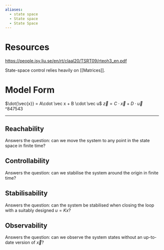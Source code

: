 ```yaml
---
aliases:
  - state space
  - State space
  - State Space
---
```

# Resources

https://people.isy.liu.se/en/rt/claal20/TSRT09/rteoh3_en.pdf

State-space control relies heavily on [[Matrices]]. 

# Model Form

$\dot{\vec{x}} = A\cdot \vec x + B \cdot \vec u$
$\vec z = C \cdot \vec x + D \cdot \vec u$ ^847543


---
## Reachability
Answers the question: can we move the system to any point in the state space in finite time?

## Controllability
Answers the question: can we stabilise the system around the origin in finite time?

## Stabilisability
Answers the question: can the system be stabilised when closing the loop with a suitably designed $u=Kx$?

## Observability
Answers the question: can we observe the system states without an up-to-date version of $\vec x$?

